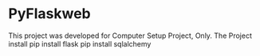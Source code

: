 # PyFlaskweb
This project was developed for Computer Setup Project, Only.
The Project install 
pip install flask
pip install sqlalchemy
